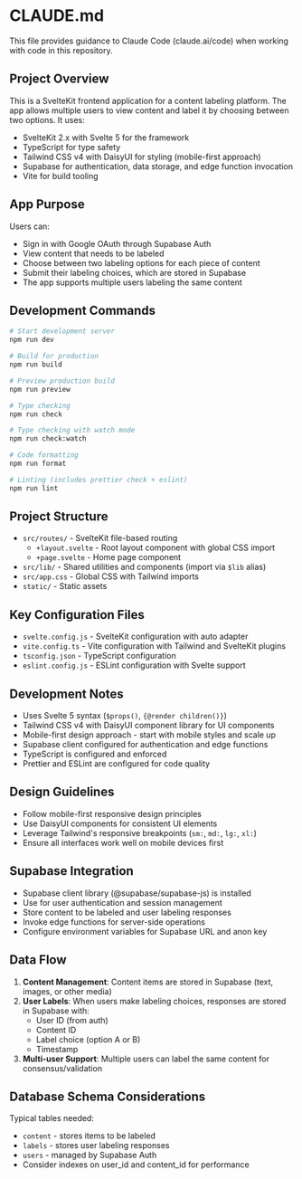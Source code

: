 # CLAUDE.md

This file provides guidance to Claude Code (claude.ai/code) when working with code in this repository.

## Project Overview

This is a SvelteKit frontend application for a content labeling platform. The app allows multiple users to view content and label it by choosing between two options. It uses:
- SvelteKit 2.x with Svelte 5 for the framework
- TypeScript for type safety
- Tailwind CSS v4 with DaisyUI for styling (mobile-first approach)
- Supabase for authentication, data storage, and edge function invocation
- Vite for build tooling

## App Purpose

Users can:
- Sign in with Google OAuth through Supabase Auth
- View content that needs to be labeled
- Choose between two labeling options for each piece of content
- Submit their labeling choices, which are stored in Supabase
- The app supports multiple users labeling the same content

## Development Commands

```bash
# Start development server
npm run dev

# Build for production
npm run build

# Preview production build
npm run preview

# Type checking
npm run check

# Type checking with watch mode
npm run check:watch

# Code formatting
npm run format

# Linting (includes prettier check + eslint)
npm run lint
```

## Project Structure

- `src/routes/` - SvelteKit file-based routing
  - `+layout.svelte` - Root layout component with global CSS import
  - `+page.svelte` - Home page component
- `src/lib/` - Shared utilities and components (import via `$lib` alias)
- `src/app.css` - Global CSS with Tailwind imports
- `static/` - Static assets

## Key Configuration Files

- `svelte.config.js` - SvelteKit configuration with auto adapter
- `vite.config.ts` - Vite configuration with Tailwind and SvelteKit plugins
- `tsconfig.json` - TypeScript configuration
- `eslint.config.js` - ESLint configuration with Svelte support

## Development Notes

- Uses Svelte 5 syntax (`$props()`, `{@render children()}`)
- Tailwind CSS v4 with DaisyUI component library for UI components
- Mobile-first design approach - start with mobile styles and scale up
- Supabase client configured for authentication and edge functions
- TypeScript is configured and enforced
- Prettier and ESLint are configured for code quality

## Design Guidelines

- Follow mobile-first responsive design principles
- Use DaisyUI components for consistent UI elements
- Leverage Tailwind's responsive breakpoints (`sm:`, `md:`, `lg:`, `xl:`)
- Ensure all interfaces work well on mobile devices first

## Supabase Integration

- Supabase client library (@supabase/supabase-js) is installed
- Use for user authentication and session management
- Store content to be labeled and user labeling responses
- Invoke edge functions for server-side operations
- Configure environment variables for Supabase URL and anon key

## Data Flow

1. **Content Management**: Content items are stored in Supabase (text, images, or other media)
2. **User Labels**: When users make labeling choices, responses are stored in Supabase with:
   - User ID (from auth)
   - Content ID
   - Label choice (option A or B)
   - Timestamp
3. **Multi-user Support**: Multiple users can label the same content for consensus/validation

## Database Schema Considerations

Typical tables needed:
- `content` - stores items to be labeled
- `labels` - stores user labeling responses
- `users` - managed by Supabase Auth
- Consider indexes on user_id and content_id for performance
